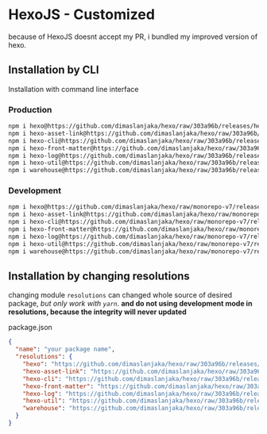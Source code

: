 # HexoJS - Customized
because of HexoJS doesnt accept my PR, i bundled my improved version of hexo.

## Installation by CLI
Installation with command line interface

### Production

```bash
npm i hexo@https://github.com/dimaslanjaka/hexo/raw/303a96b/releases/hexo.tgz
npm i hexo-asset-link@https://github.com/dimaslanjaka/hexo/raw/303a96b/releases/hexo-asset-link.tgz
npm i hexo-cli@https://github.com/dimaslanjaka/hexo/raw/303a96b/releases/hexo-cli.tgz
npm i hexo-front-matter@https://github.com/dimaslanjaka/hexo/raw/303a96b/releases/hexo-front-matter.tgz
npm i hexo-log@https://github.com/dimaslanjaka/hexo/raw/303a96b/releases/hexo-log.tgz
npm i hexo-util@https://github.com/dimaslanjaka/hexo/raw/303a96b/releases/hexo-util.tgz
npm i warehouse@https://github.com/dimaslanjaka/hexo/raw/303a96b/releases/warehouse.tgz
```

### Development

```bash
npm i hexo@https://github.com/dimaslanjaka/hexo/raw/monorepo-v7/releases/hexo.tgz
npm i hexo-asset-link@https://github.com/dimaslanjaka/hexo/raw/monorepo-v7/releases/hexo-asset-link.tgz
npm i hexo-cli@https://github.com/dimaslanjaka/hexo/raw/monorepo-v7/releases/hexo-cli.tgz
npm i hexo-front-matter@https://github.com/dimaslanjaka/hexo/raw/monorepo-v7/releases/hexo-front-matter.tgz
npm i hexo-log@https://github.com/dimaslanjaka/hexo/raw/monorepo-v7/releases/hexo-log.tgz
npm i hexo-util@https://github.com/dimaslanjaka/hexo/raw/monorepo-v7/releases/hexo-util.tgz
npm i warehouse@https://github.com/dimaslanjaka/hexo/raw/monorepo-v7/releases/warehouse.tgz
```

## Installation by changing resolutions
changing module `resolutions` can changed whole source of desired package, _but only work with `yarn`_. **and do not using development mode in resolutions, because the integrity will never updated**

package.json
```json
{
  "name": "your package name",
  "resolutions": {
    "hexo": "https://github.com/dimaslanjaka/hexo/raw/303a96b/releases/hexo.tgz",
    "hexo-asset-link": "https://github.com/dimaslanjaka/hexo/raw/303a96b/releases/hexo-asset-link.tgz",
    "hexo-cli": "https://github.com/dimaslanjaka/hexo/raw/303a96b/releases/hexo-cli.tgz",
    "hexo-front-matter": "https://github.com/dimaslanjaka/hexo/raw/303a96b/releases/hexo-front-matter.tgz",
    "hexo-log": "https://github.com/dimaslanjaka/hexo/raw/303a96b/releases/hexo-log.tgz",
    "hexo-util": "https://github.com/dimaslanjaka/hexo/raw/303a96b/releases/hexo-util.tgz",
    "warehouse": "https://github.com/dimaslanjaka/hexo/raw/303a96b/releases/warehouse.tgz"
  }
}
```